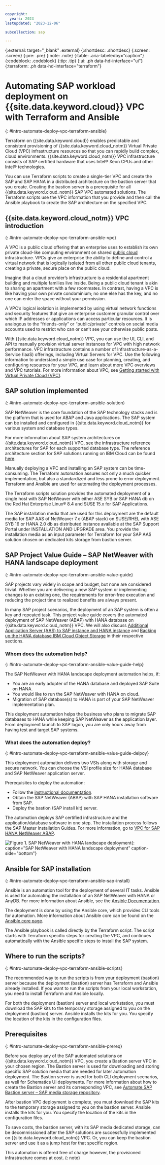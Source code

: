 ```yaml
---

copyright:
  years: 2023
lastupdated: "2023-12-06"

subcollection: sap

---
```


{:external: target="_blank" .external}
{:shortdesc: .shortdesc}
{:screen: .screen}
{:pre: .pre}
{:note: .note}
{:table: .aria-labeledby="caption"}
{:codeblock: .codeblock}
{:tip: .tip} 
{:ui: .ph data-hd-interface="ui"}
{:terraform: .ph data-hd-interface="terraform"}

# Automating SAP workload deployment on {{site.data.keyword.cloud}} VPC with Terraform and Ansible
{: #intro-automate-deploy-vpc-terraform-ansible}

Terraform on {{site.data.keyword.cloud}} enables predictable and consistent provisioning of {{site.data.keyword.cloud_notm}} Virtual Private Cloud (VPC) infrastructure resources so that you can rapidly build complex, cloud environments. {{site.data.keyword.cloud_notm}} VPC infrastructure consists of SAP certified hardware that uses Intel&reg; Xeon CPUs and other Intel&reg; technologies.

You can use Terraform scripts to create a single-tier VPC and create the SAP and SAP HANA in a distributed architecture on the bastion server that you create. Creating the bastion server is a prerequisite for all {{site.data.keyword.cloud_notm}} SAP VPC automated solutions. The Terraform scripts use the VPC information that you provide and then call the Ansible playbook to create the SAP architecture on the specified VPC.

## {{site.data.keyword.cloud_notm}} VPC introduction
{: #intro-automate-deploy-vpc-terraform-ansible-vpc}

A VPC is a public cloud offering that an enterprise uses to establish its own private cloud-like computing environment on shared [public cloud](https://www.ibm.com/cloud/public) infrastructure. VPCs give an enterprise the ability to define and control a virtual network that is logically isolated from all other public cloud tenants, creating a private, secure place on the public cloud.

Imagine that a cloud provider’s infrastructure is a residential apartment building and multiple families live inside. Being a public cloud tenant is akin to sharing an apartment with a few roommates. In contrast, having a VPC is like having your own private condominium; no one else has the key, and no one can enter the space without your permission.

A VPC’s logical isolation is implemented by using virtual network functions and security features that give an enterprise customer granular control over which IP addresses or applications can access particular resources. It is analogous to the “friends-only” or “public/private” controls on social media accounts used to restrict who can or can’t see your otherwise public posts.

With {{site.data.keyword.cloud_notm}} VPC, you can use the UI, CLI, and API to manually provision virtual server instances for VPC with high network performance. VPC infrastructure contains a number of Infrastructure-as-a-Service (IaaS) offerings, including Virtual Servers for VPC. Use the following information to understand a simple use case for planning, creating, and configuring resources for your VPC, and learn about more VPC overviews and VPC tutorials. For more information about VPC, see [Getting started with Virtual Private Cloud (VPC)](/docs/vpc?topic=vpc-getting-started).

## SAP solution implemented 
{: #intro-automate-deploy-vpc-terraform-ansible-solution}

SAP NetWeaver is the core foundation of the SAP technology stacks and is the platform that is used for ABAP and Java applications. The SAP system can be installed and configured in {{site.data.keyword.cloud_notm}} for various system and database types.

For more information about SAP system architectures on {{site.data.keyword.cloud_notm}} VPC, see the infrastructure reference architectures for SAP for each supported database type. The reference architecture section for SAP solutions running on IBM Cloud can be found [here](https://cloud.ibm.com/docs/sap?topic=sap-refarch-hana-scaleup).

Manually deploying a VPC and installing an SAP system can be time-consuming. The Terraform automation assures not only a much quicker implementation, but also a standardized and less prone to error deployment. Terraform and Ansible are used for automating the deployment processes.

The Terraform scripts solution provides the automated deployment of a single host with SAP NetWeaver with either ASE SYB or SAP HANA db on the Red Hat Enterprise Linux® 8.4 and SUSE 15.x for SAP Applications.

The SAP installation media that are used for this deployment are the default media for SAP AAS of NetWeaver 7.x (ABAP stack) on SUSE/RHEL with ASE SYB 16 or HANA 2.0 db as distributed instance available at the SAP Support Portal under INSTALLATION AND UPGRADE area. You provide the installation media as an input parameter for Terraform for your SAP AAS solution chosen on dedicated kits storage from bastion server.

## SAP Project Value Guide – SAP NetWeaver with HANA landscape deployment
{: #intro-automate-deploy-vpc-terraform-ansible-value-guide}

SAP projects vary widely in scope and budget, but none are considered trivial. Whether you are delivering a new SAP system or implementing changes to an existing one, the requirements for error-free execution and reducing the project time to realized benefits are always present.

In many SAP project scenarios, the deployment of an SAP system is often a key and repeated task. This project value guide covers the automated deployment of SAP NetWeaver (ABAP) with HANA database on {{site.data.keyword.cloud_notm}} VPC. We will also discuss [Additional Application Server (AAS) to SAP instance and HANA instance](/docs/sap?topic=sap-intro-automate-aas-hana-anydb-terraform-ansible&interface=ui) and [Backing up the HANA database IBM Cloud Object Storage](/docs/sap?topic=sap-sap-automate-intro-hana-db-backup-cos&interface=ui) in their respective sections.

### Whom does the automation help?
{: #intro-automate-deploy-vpc-terraform-ansible-value-guide-help}

The SAP NetWeaver with HANA landscape deployment automation helps, if:

* You are an early adopter of the HANA database and deployed SAP Suite on HANA.
* You would like to run the SAP NetWeaver with HANA on cloud.
* Migration of SAP database(s) to HANA is part of your SAP NetWeaver implementation plan.

This deployment automation helps the business who plans to migrate SAP databases to HANA while keeping SAP NetWeaver as the application layer. From deployment launch to SAP logon, you are only hours away from having test and target SAP systems.

### What does the automation deploy?
{: #intro-automate-deploy-vpc-terraform-ansible-value-guide-delpoy}

This deployment automation delivers two VSIs along with storage and secure network. You can choose the VSI profile size for HANA database and SAP NetWeaver application server.

Prerequisites to deploy the automation:

* Follow the [instructional documentation](/docs/sap?topic=sap-create-terraform-3tier-nw-hana-vpc-ansible&interface=ui). 
* Obtain the SAP NetWeaver (ABAP) with SAP HANA installation software from SAP.
* Deploy the bastion (SAP install kit) server.

The automation deploys SAP certified infrastructure and the application/database software in one step. The installation process follows the SAP Master Installation Guides. For more information, go to [VPC for SAP HANA NetWeaver ABAP](https://cloud.ibm.com/catalog/architecture/deploy-arch-ibm-sap-vpc-automation-hana-nw-abap-c0fc9daf-791b-42d2-9fe3-406f267b89ac-global).

 ![Figure 1. SAP NetWeaver with HANA landscape deployment](images/sap_value_guide_netweaver.svg "SAP NetWeaver with HANA landscape deployment"){: caption="SAP NetWeaver with HANA landscape deployment" caption-side="bottom"}

## Ansible for SAP installation
{: #intro-automate-deploy-vpc-terraform-ansible-sap-install}

Ansible is an automation tool for the deployment of several IT tasks. Ansible is used for automating the installation of an SAP NetWeaver with HANA or AnyDB. For more information about Ansible, see the [Ansible Documentation](https://docs.ansible.com/ansible/latest/index.html).

The deployment is done by using the Ansible core, which provides CLI tools for automation. More information about Ansible core can be found on the [Ansible core page](https://docs.ansible.com/ansible-core/devel/index.html).

The Ansible playbook is called directly by the Terraform script. The script starts with Terraform specific steps for creating the VPC, and continues automatically with the Ansible specific steps to install the SAP system.

## Where to run the scripts?
{: #intro-automate-deploy-vpc-terraform-ansible-scripts}

The recommended way to run the scripts is from your deployment (bastion) server because the deployment (bastion) server has Terraform and Ansible already installed. If you want to run the scripts from your local workstation, you need to install Terraform and Ansible locally.

For both the deployment (bastion) server and local workstation, you must download the SAP kits to the temporary storage assigned to you on the deployment (bastion) server. Ansible installs the kits for you. You specify the location of the kits in the configuration files.

## Prerequisites
{: #intro-automate-deploy-vpc-terraform-ansible-prereq}

Before you deploy any of the SAP automated solutions on {{site.data.keyword.cloud_notm}} VPC, you create a Bastion server VPC in your chosen region. The Bastion server is used for downloading and storing specific SAP solution media that are needed for later automation deployment. The Bastion server is used for both CLI deployment scenarios, as well for Schematics UI deployments. For more information about how to create the Bastion server and its corresponding VPC, see [Automate SAP Bastion server – SAP media storage repository](/docs/sap?topic=sap-sap-bastion-server).

After bastion VPC deployment is complete, you must download the SAP kits to the temporary storage assigned to you on the bastion server. Ansible installs the kits for you. You specify the location of the kits in the configuration files.

To save costs, the bastion server, with its SAP media dedicated storage, can be decommissioned after the SAP solutions are successfully implemented on {{site.data.keyword.cloud_notm}} VPC. Or, you can keep the bastion server and use it as a jump host for that specific region.

This automation is offered free of charge however, the provisioned infrastructure comes at cost.
{: note}

